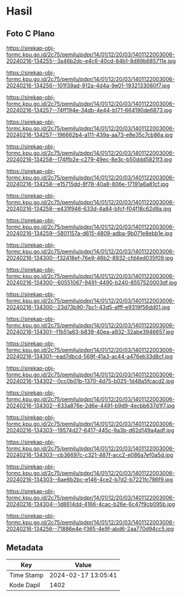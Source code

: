 # Hasil

## Foto C Plano

https://sirekap-obj-formc.kpu.go.id/2c75/pemilu/pdpr/14/01/12/20/03/1401122003006-20240216-134255--3a46b2dc-e4c6-40cd-84b1-8d89b685711e.jpg

https://sirekap-obj-formc.kpu.go.id/2c75/pemilu/pdpr/14/01/12/20/03/1401122003006-20240216-134256--101f39ad-912a-4d4a-9e01-1932133060f7.jpg

https://sirekap-obj-formc.kpu.go.id/2c75/pemilu/pdpr/14/01/12/20/03/1401122003006-20240216-134257--74ff194e-34db-4e44-b171-664190de6873.jpg

https://sirekap-obj-formc.kpu.go.id/2c75/pemilu/pdpr/14/01/12/20/03/1401122003006-20240216-134257--196662b4-a111-439a-aa73-e8e35c7cb86a.jpg

https://sirekap-obj-formc.kpu.go.id/2c75/pemilu/pdpr/14/01/12/20/03/1401122003006-20240216-134258--174ffb2e-c279-49ec-8e3c-b50ddd5821f3.jpg

https://sirekap-obj-formc.kpu.go.id/2c75/pemilu/pdpr/14/01/12/20/03/1401122003006-20240216-134258--e15715dd-8f78-40a8-806e-17191a6a81cf.jpg

https://sirekap-obj-formc.kpu.go.id/2c75/pemilu/pdpr/14/01/12/20/03/1401122003006-20240216-134258--e431f946-633d-4a84-bfcf-f04f18c62d9a.jpg

https://sirekap-obj-formc.kpu.go.id/2c75/pemilu/pdpr/14/01/12/20/03/1401122003006-20240216-134259--5801157a-d615-4809-adba-9b071e8ebb1e.jpg

https://sirekap-obj-formc.kpu.go.id/2c75/pemilu/pdpr/14/01/12/20/03/1401122003006-20240216-134300--f32418ef-76e9-46b2-8932-cfd4ed035f09.jpg

https://sirekap-obj-formc.kpu.go.id/2c75/pemilu/pdpr/14/01/12/20/03/1401122003006-20240216-134300--60551067-9491-4490-b240-8557520003df.jpg

https://sirekap-obj-formc.kpu.go.id/2c75/pemilu/pdpr/14/01/12/20/03/1401122003006-20240216-134300--23d73b90-7bc1-43d5-afff-e9319f56dd01.jpg

https://sirekap-obj-formc.kpu.go.id/2c75/pemilu/pdpr/14/01/12/20/03/1401122003006-20240216-134301--f1b51a63-b839-40ea-a932-32abe3946657.jpg

https://sirekap-obj-formc.kpu.go.id/2c75/pemilu/pdpr/14/01/12/20/03/1401122003006-20240216-134301--ead7dbcd-569f-41a3-ac44-a476eb33d8cf.jpg

https://sirekap-obj-formc.kpu.go.id/2c75/pemilu/pdpr/14/01/12/20/03/1401122003006-20240216-134302--0cc0b01b-1370-4d75-b025-1d48a5fcacd2.jpg

https://sirekap-obj-formc.kpu.go.id/2c75/pemilu/pdpr/14/01/12/20/03/1401122003006-20240216-134302--633a876e-2d6e-4491-b9d9-4ecbb637d1f7.jpg

https://sirekap-obj-formc.kpu.go.id/2c75/pemilu/pdpr/14/01/12/20/03/1401122003006-20240216-134303--19574d27-6417-445c-9a3b-d62d149a4adf.jpg

https://sirekap-obj-formc.kpu.go.id/2c75/pemilu/pdpr/14/01/12/20/03/1401122003006-20240216-134303--cb36697c-c321-487f-acc2-e086a7ef0a5d.jpg

https://sirekap-obj-formc.kpu.go.id/2c75/pemilu/pdpr/14/01/12/20/03/1401122003006-20240216-134303--6ae6b2bc-e146-4ce2-b7d2-b7221fc786f9.jpg

https://sirekap-obj-formc.kpu.go.id/2c75/pemilu/pdpr/14/01/12/20/03/1401122003006-20240216-134304--1d8614dd-4166-4cac-b26e-6c47f9cb095b.jpg

https://sirekap-obj-formc.kpu.go.id/2c75/pemilu/pdpr/14/01/12/20/03/1401122003006-20240216-134256--71886e4e-f365-4e9f-abd6-2aa770d94cc5.jpg


## Metadata

| Key        | Value               |
| ---------- | ------------------- |
| Time Stamp | 2024-02-17 13:05:41 |
| Kode Dapil | 1402                |



